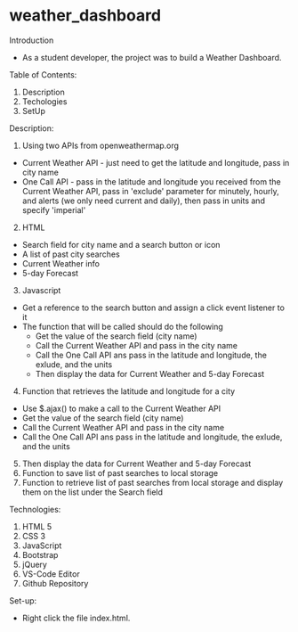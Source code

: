 # weather_dashboard


Introduction
*  As a student developer, the project was to build a Weather Dashboard.

Table of Contents:
1.  Description
2.  Techologies
3.  SetUp

Description:

1. Using two APIs from openweathermap.org
  * Current Weather API - just need to get the latitude and longitude, pass in city name 
  * One Call API - pass in the latitude and longitude you received from the Current Weather API, pass in 'exclude' parameter for minutely, hourly, and alerts (we only need current and daily), then pass in units and specify 'imperial'

2.  HTML
  * Search field for city name and a search button or icon
  * A list of past city searches
  * Current Weather info
  * 5-day Forecast

3.  Javascript
  * Get a reference to the search button and assign a click event listener to it
  * The function that will be called should do the following
    * Get the value of the search field (city name)
    * Call the Current Weather API and pass in the city name
    * Call the One Call API ans pass in the latitude and longitude, the exlude, and the units
    * Then display the data for Current Weather and 5-day Forecast

4.  Function that retrieves the latitude and longitude for a city
  * Use $.ajax() to make a call to the Current Weather API
  * Get the value of the search field (city name)
  * Call the Current Weather API and pass in the city name
  * Call the One Call API ans pass in the latitude and longitude, the exlude, and the units

5.  Then display the data for Current Weather and 5-day Forecast    
6.  Function to save list of past searches to local storage
7.  Function to retrieve list of past searches from local storage and display them on the list under the Search field

Technologies:
1.  HTML 5
2.  CSS 3
3.  JavaScript
4.  Bootstrap
5.  jQuery
6.  VS-Code Editor
7.  Github Repository

Set-up:
*  Right click the file index.html.  
 